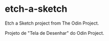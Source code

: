 # etch-a-sketch

Etch a Sketch project from The Odin Project.

Projeto de "Tela de Desenhar" do Odin Project.